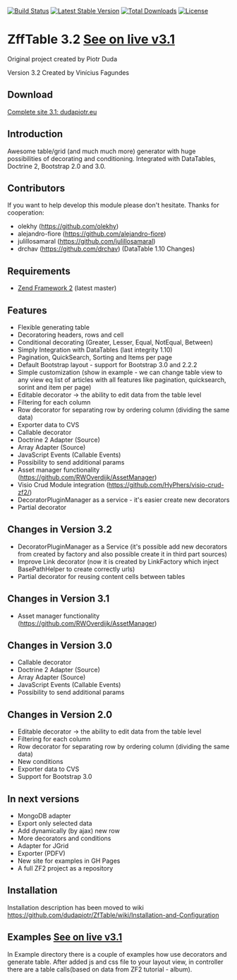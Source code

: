 [![Build Status](https://travis-ci.org/fagundes/ZffTable.svg?branch=master)](https://travis-ci.org/fagundes/ZffTable)
[![Latest Stable Version](https://poser.pugx.org/fagundes/zff-table/v/stable.svg)](https://packagist.org/packages/fagundes/zff-table) [![Total Downloads](https://poser.pugx.org/fagundes/zff-table/downloads.svg)](https://packagist.org/packages/fagundes/zff-table) [![License](https://poser.pugx.org/fagundes/zff-table/license.svg)](https://packagist.org/packages/fagundes/zftable)

ZffTable 3.2 [See on live v3.1](http://dudapiotrek.laohost.net)
=======
Original project created by Piotr Duda

Version 3.2 Created by Vinícius Fagundes


Download
-----------
[Complete site 3.1: dudapiotr.eu](https://drive.google.com/file/d/0B4WJ3MxrRUAEOWp5emFaNlpBNGM/edit?usp=sharing)


Introduction
------------

Awesome table/grid (and much much more) generator with huge possibilities of decorating and conditioning. 
Integrated with DataTables, Doctrine 2, Bootstrap 2.0 and 3.0.

Contributors
------------
If you want to help develop this module please don't hesitate. 
Thanks for cooperation:

- olekhy (https://github.com/olekhy)
- alejandro-fiore (https://github.com/alejandro-fiore)
- julillosamaral (https://github.com/julillosamaral)
- drchav (https://github.com/drchav)  (DataTable 1.10 Changes)

Requirements
------------

* [Zend Framework 2](https://github.com/zendframework/zf2) (latest master)


Features
----------------
-  Flexible generating table
-  Decoratoring headers, rows and cell
-  Conditional decorating (Greater, Lesser, Equal, NotEqual, Between)
-  Simply Integration with DataTables (last integrity 1.10)
-  Pagination, QuickSearch, Sorting and Items per page
-  Default Bootstrap layout - support for Bootstrap 3.0 and 2.2.2
-  Simple customization (show in example -  we can change table view to any view eq list of articles with all features like pagination, quicksearch, sorint and item per page)
-  Editable decorator -> the ability to edit data from the table level
-  Filtering for each column
-  Row decorator for separating row by ordering column (dividing the same data)
-  Exporter data to CVS
-  Callable decorator
-  Doctrine 2 Adapter (Source)
-  Array Adapter  (Source)
-  JavaScript Events (Callable Events)
-  Possibility to send additional params
-  Asset manager functionality (https://github.com/RWOverdijk/AssetManager)
-  Visio Crud Module integration (https://github.com/HyPhers/visio-crud-zf2/)
-  DecoratorPluginManager as a service - it's easier create new decorators
-  Partial decorator

Changes in Version 3.2
----------------
- DecoratorPluginManager as a Service (it's possible add new decorators from created by factory and also possible create it in third part sources)
- Improve Link decorator (now it is created by LinkFactory which inject BasePathHelper to create correctly urls)
- Partial decorator for reusing content cells between tables

Changes in Version 3.1
----------------
- Asset manager functionality (https://github.com/RWOverdijk/AssetManager)

Changes in Version 3.0
----------------
- Callable decorator
- Doctrine 2 Adapter (Source)
- Array Adapter  (Source)
- JavaScript Events (Callable Events)
- Possibility to send additional params


Changes in Version 2.0
----------------
-  Editable decorator -> the ability to edit data from the table level
-  Filtering for each column
-  Row decorator for separating row by ordering column (dividing the same data)
-  New conditions
-  Exporter data to CVS
-  Support for Bootstrap 3.0


In next versions
----------------
- MongoDB adapter
- Export only selected data
- Add dynamically (by ajax) new row
- More decorators and conditions
- Adapter for JGrid
- Exporter (PDFV)
- New site for examples in GH Pages
- A full ZF2 project as a repository


Installation
------------

Installation description has been moved to wiki
https://github.com/dudapiotr/ZfTable/wiki/Installation-and-Configuration


Examples [See on live v3.1](http://dudapiotrek.laohost.net)
-------
In Example directory there is a couple of examples how use decorators and generate table. After added js and css file
to your layout view, in controller there are a table calls(based on data from ZF2 tutorial - album).
